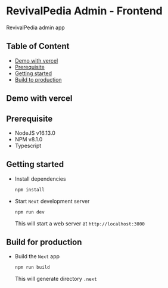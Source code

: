 # RevivalPedia Admin - Frontend

RevivalPedia admin app

## Table of Content

- [Demo with vercel](#Demo-with-vercel)
- [Prerequisite](#Prerequisite)
- [Getting started](#Getting-started)
- [Build to production](#Build-to-production)

## Demo with vercel

## Prerequisite

- NodeJS v16.13.0
- NPM v8.1.0
- Typescript

## Getting started

- Install dependencies

  ```bash
  npm install
  ```

- Start `Next` development server

  ```bash
  npm run dev
  ```

  This will start a web server at `http://localhost:3000`

## Build for production

- Build the `Next` app

  ```bash
  npm run build
  ```

  This will generate directory `.next`
